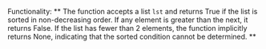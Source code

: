 Functionality: ** The function accepts a list `lst` and returns True if the list is sorted in non-decreasing order. If any element is greater than the next, it returns False. If the list has fewer than 2 elements, the function implicitly returns None, indicating that the sorted condition cannot be determined. **